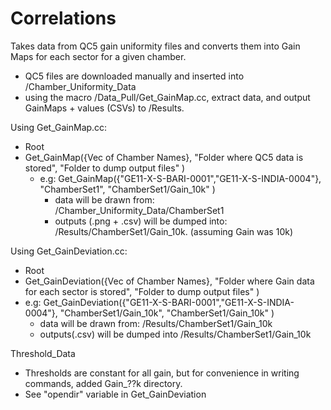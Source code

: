 # Correlations

Takes data from QC5 gain uniformity files and converts them into Gain Maps for each sector for a given chamber.

- QC5 files are downloaded manually and inserted into /Chamber_Uniformity_Data
- using the macro /Data_Pull/Get_GainMap.cc, extract data, and output GainMaps + values (CSVs) to /Results.


Using Get_GainMap.cc:

- Root
- Get_GainMap({Vec of Chamber Names}, "Folder where QC5 data is stored", "Folder to dump output files" )
  - e.g: Get_GainMap({"GE11-X-S-BARI-0001","GE11-X-S-INDIA-0004"}, "ChamberSet1", "ChamberSet1/Gain_10k" )
    - data will be drawn from: /Chamber_Uniformity_Data/ChamberSet1
    - outputs (.png + .csv) will be dumped into: /Results/ChamberSet1/Gain_10k. (assuming Gain was 10k)

Using Get_GainDeviation.cc:

- Root
- Get_GainDeviation({Vec of Chamber Names}, "Folder where Gain data for each sector is stored", "Folder to dump output files" )
- e.g: Get_GainDeviation({"GE11-X-S-BARI-0001","GE11-X-S-INDIA-0004"}, "ChamberSet1/Gain_10k", "ChamberSet1/Gain_10k" )
    - data will be drawn from: /Results/ChamberSet1/Gain_10k
    - outputs(.csv) will be dumped into /Results/ChamberSet1/Gain_10k

Threshold_Data

- Thresholds are constant for all gain, but for convenience in writing commands, added Gain_??k directory.
- See "opendir" variable in Get_GainDeviation
